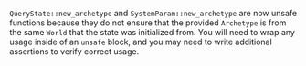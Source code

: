 `QueryState::new_archetype` and `SystemParam::new_archetype` are now unsafe functions because they do not ensure that the provided `Archetype` is from the same `World` that the state was initialized from. You will need to wrap any usage inside of an `unsafe` block, and you may need to write additional assertions to verify correct usage.
